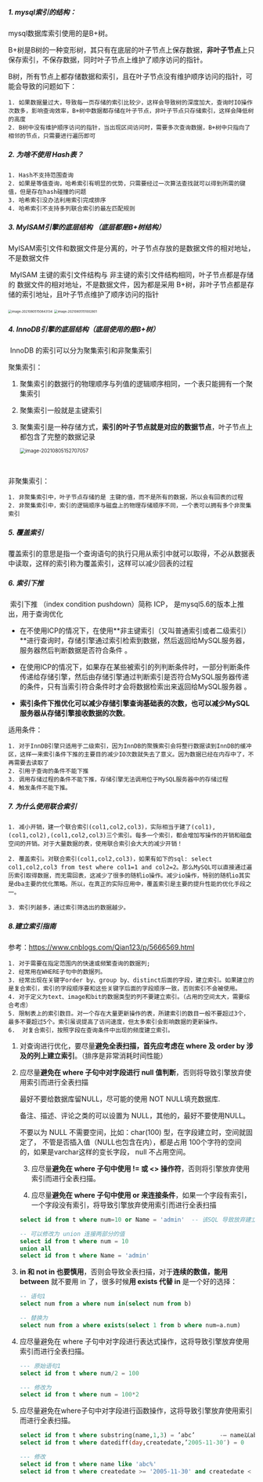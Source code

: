 ##### 1. mysql索引的结构：

mysql数据库索引使用的是B+树。

B+树是B树的一种变形树，其只有在底层的叶子节点上保存数据，**非叶子节点**上只保存索引，不保存数据，同时叶子节点上维护了顺序访问的指针。

B树，所有节点上都存储数据和索引，且在叶子节点没有维护顺序访问的指针，可能会导致的问题如下：

 	1. 如果数据量过大，导致每一页存储的索引比较少，这样会导致树的深度加大，查询时IO操作次数多，影响查询效率，B+树中数据都存储在叶子节点，非叶子节点只存储索引，这样会降低树的高度
 	2. B树中没有维护顺序访问的指针，当出现区间访问时，需要多次查询数据，B+树中只指向了相邻的节点，只需要进行遍历即可



##### 2. 为啥不使用 Hash表？

	1. Hash不支持范围查询
 	2. 如果是等值查询，哈希索引有明显的优势，只需要经过一次算法查找就可以得到所需的键值，但是存在hash碰撞的问题
 	3. 哈希索引没办法利用索引完成排序
 	4. 哈希索引不支持多列联合索引的最左匹配规则



##### 3. MyISAM引擎的底层结构 （底层都是B+树结构）

​	MyISAM索引文件和数据文件是分离的，叶子节点存放的是数据文件的相对地址，不是数据文件

​	MyISAM 主键的索引文件结构与 非主键的索引文件结构相同，叶子节点都是存储的 数据文件的相对地址，不是数据文件，因为都是采用 B+树，非叶子节点都是存储的索引地址，且叶子节点维护了顺序访问的指针

<img src="C:\Users\localuser\AppData\Roaming\Typora\typora-user-images\image-20210805150843134.png" alt="image-20210805150843134" style="zoom:45%;" />      <img src="C:\Users\localuser\AppData\Roaming\Typora\typora-user-images\image-20210805151002801.png" alt="image-20210805151002801" style="zoom:44%;align: right" />



##### 4. InnoDB引擎的底层结构（底层使用的是B+树）

​	InnoDB 的索引可以分为聚集索引和非聚集索引

聚集索引：

 1. 聚集索引的数据行的物理顺序与列值的逻辑顺序相同，一个表只能拥有一个聚集索引

 2. 聚集索引一般就是主键索引

 3. 聚集索引是一种存储方式，**索引的叶子节点就是对应的数据节点**，叶子节点上都包含了完整的数据记录

    <img src="C:\Users\localuser\AppData\Roaming\Typora\typora-user-images\image-20210805152707057.png" alt="image-20210805152707057" style="zoom:70%;" />		

​	

非聚集索引：

	1. 非聚集索引中，叶子节点存储的是 主键的值，而不是所有的数据，所以会有回表的过程
 	2. 非聚集索引中，索引的逻辑顺序与磁盘上的物理存储顺序不同，一个表可以拥有多个非聚集索引



##### 5. 覆盖索引

​	覆盖索引的意思是指一个查询语句的执行只用从索引中就可以取得，不必从数据表中读取，这样的索引称为覆盖索引，这样可以减少回表的过程



##### 6. 索引下推 

​	索引下推 （index condition pushdown）简称 ICP， 是mysql5.6的版本上推出，用于查询优化

- 在不使用ICP的情况下，在使用**非主键索引（又叫普通索引或者二级索引）**进行查询时，存储引擎通过索引检索到数据，然后返回给MySQL服务器，服务器然后判断数据是否符合条件 。

- 在使用ICP的情况下，如果存在某些被索引的列判断条件时，一部分判断条件传递给存储引擎，然后由存储引擎通过判断索引是否符合MySQL服务器传递的条件，只有当索引符合条件时才会将数据检索出来返回给MySQL服务器 。

- **索引条件下推优化可以减少存储引擎查询基础表的次数，也可以减少MySQL服务器从存储引擎接收数据的次数**。

  

适用条件：

	1. 对于InnDB引擎只适用于二级索引，因为InnDB的聚簇索引会将整行数据读到InnDB的缓冲区，这样一来索引条件下推的主要目的减少IO次数就失去了意义。因为数据已经在内存中了，不再需要去读取了
 	2. 引用子查询的条件不能下推
 	3. 调用存储过程的条件不能下推，存储引擎无法调用位于MySQL服务器中的存储过程
 	4. 触发条件不能下推。



##### 7. 为什么使用联合索引

	1. 减小开销，建一个联合索引(col1,col2,col3)，实际相当于建了(col1),(col1,col2),(col1,col2,col3)三个索引。每多一个索引，都会增加写操作的开销和磁盘空间的开销。对于大量数据的表，使用联合索引会大大的减少开销！  
~~~
2. 覆盖索引。对联合索引(col1,col2,col3)，如果有如下的sql: select col1,col2,col3 from test where col1=1 and col2=2。那么MySQL可以直接通过遍历索引取得数据，而无需回表，这减少了很多的随机io操作。减少io操作，特别的随机io其实是dba主要的优化策略。所以，在真正的实际应用中，覆盖索引是主要的提升性能的优化手段之一。
~~~

~~~
3. 索引列越多，通过索引筛选出的数据越少。  
~~~



#####  8.建立索引指南 

参考：https://www.cnblogs.com/Qian123/p/5666569.html 

 	1. 对于需要在指定范围内的快速或频繁查询的数据列;
 	2. 经常用在WHERE子句中的数据列。
 	3. 经常出现在关键字order by、group by、distinct后面的字段，建立索引。如果建立的是复合索引，索引的字段顺序要和这些关键字后面的字段顺序一致，否则索引不会被使用。
 	4. 对于定义为text、image和bit的数据类型的列不要建立索引。（占用的空间太大，需要综合考虑）
 	5. 限制表上的索引数目。对一个存在大量更新操作的表，所建索引的数目一般不要超过3个，最多不要超过5个。索引虽说提高了访问速度，但太多索引会影响数据的更新操作。
 	6.  对复合索引，按照字段在查询条件中出现的频度建立索引。



 1. 对查询进行优化，要尽量**避免全表扫描，首先应考虑在 where 及 order by 涉及的列上建立索引**。（排序是非常消耗时间性能）

 2. 应尽量**避免在 where 子句中对字段进行 null 值判断**，否则将导致引擎放弃使用索引而进行全表扫描

    最好不要给数据库留NULL，尽可能的使用 NOT NULL填充数据库.

    备注、描述、评论之类的可以设置为 NULL，其他的，最好不要使用NULL。

    不要以为 NULL 不需要空间，比如：char(100) 型，在字段建立时，空间就固定了， 不管是否插入值（NULL也包含在内），都是占用 100个字符的空间的，如果是varchar这样的变长字段， null 不占用空间。

	3. 应尽量**避免在 where 子句中使用 != 或 <> 操作符**，否则将引擎放弃使用索引而进行全表扫描。

	4. 应尽量**避免在 where 子句中使用 or 来连接条件**，如果一个字段有索引，一个字段没有索引，将导致引擎放弃使用索引而进行全表扫描

    ~~~sql
    select id from t where num=10 or Name = 'admin'  -- 该SQL 导致放弃建立的索引
    
    -- 可以修改为 union 连接两部分的值
    select id from t where num = 10
    union all
    select id from t where Name = 'admin'
    
    ~~~

5. **in 和 not in 也要慎用**，否则会导致全表扫描，对于**连续的数值，能用 between** 就不要用 in 了，很多时候**用 exists 代替 in** 是一个好的选择：

   ~~~sql
   -- 语句1
   select num from a where num in(select num from b)
   
   -- 替换为
   select num from a where exists(select 1 from b where num=a.num)
   ~~~

6. 应尽量避免在 where 子句中对字段进行表达式操作，这将导致引擎放弃使用索引而进行全表扫描。

   ~~~sql
   --- 原始语句1
   select id from t where num/2 = 100
   
   --- 修改为
   select id from t where num = 100*2
   ~~~

7. 应尽量避免在where子句中对字段进行函数操作，这将导致引擎放弃使用索引而进行全表扫描。

   ~~~sql
   select id from t where substring(name,1,3) = ’abc’       -– name以abc开头的id
   select id from t where datediff(day,createdate,’2005-11-30′) = 0    -–‘2005-11-30’    --生成的id
   
   --- 修改
   select id from t where name like 'abc%'
   select id from t where createdate >= '2005-11-30' and createdate < '2005-12-1'
   ~~~

   





































































































































































































































